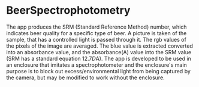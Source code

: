 # BeerSpectrophotometry
The app produces the SRM (Standard Reference Method) number, which indicates beer quality for a specific type of beer.  A picture is taken of the sample, that has a controlled light is passed through it.  The rgb values of the pixels of the image are averaged.  The blue value is extracted converted into an absorbance value, and the absorbance(A) value into the SRM value (SRM has a standard equation 12.7*D*A).  The app is developed to be used in an enclosure that imitates a spectrophotometer and the enclosure's main purpose is to block out excess/environmental light from being captured by the camera, but may be modified to work without the enclosure.
